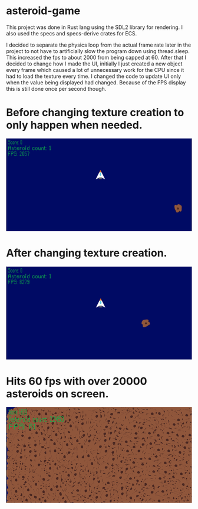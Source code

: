 # asteroid-game

This project was done in Rust lang using the SDL2 library for rendering. I also used the specs and specs-derive crates for ECS.

I decided to separate the physics loop from the actual frame rate later in the project to not have to artificially slow the program down using thread.sleep. This increased the fps to about 2000 from being capped at 60. After that I decided to change how I made the UI, initially I just created a new object every frame which caused a lot of unnecessary work for the CPU since it had to load the texture every time. I changed the code to update UI only when the value being displayed had changed. Because of the FPS display this is still done once per second though.

# Before changing texture creation to only happen when needed.

![Alt text](image-2.png)

# After changing texture creation.

![Alt text](image-1.png)

# Hits 60 fps with over 20000 asteroids on screen.

![Alt text](image.png)
